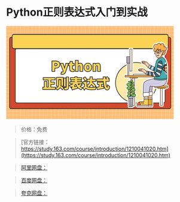 # Python正则表达式入门到实战

![img](../../../assets/study163/free/629a31aa3d3648059bf36bd6f0d82ff3.jpg)

> 价格：免费

> [官方链接：https://study.163.com/course/introduction/1210041020.htm](https://study.163.com/course/introduction/1210041020.htm)

> [阿里网盘：]()

> [百度网盘：]()

> [夸克网盘：]()
